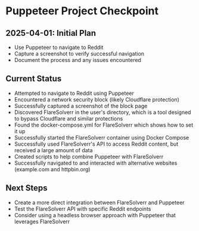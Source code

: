 # Puppeteer Project Checkpoint

## 2025-04-01: Initial Plan
- Use Puppeteer to navigate to Reddit
- Capture a screenshot to verify successful navigation
- Document the process and any issues encountered

## Current Status
- Attempted to navigate to Reddit using Puppeteer
- Encountered a network security block (likely Cloudflare protection)
- Successfully captured a screenshot of the block page
- Discovered FlareSolverr in the user's directory, which is a tool designed to bypass Cloudflare and similar protections
- Found the docker-compose.yml for FlareSolverr which shows how to set it up
- Successfully started the FlareSolverr container using Docker Compose
- Successfully used FlareSolverr's API to access Reddit content, but received a large amount of data
- Created scripts to help combine Puppeteer with FlareSolverr
- Successfully navigated to and interacted with alternative websites (example.com and httpbin.org)

## Next Steps
- Create a more direct integration between FlareSolverr and Puppeteer
- Test the FlareSolverr API with specific Reddit endpoints
- Consider using a headless browser approach with Puppeteer that leverages FlareSolverr
